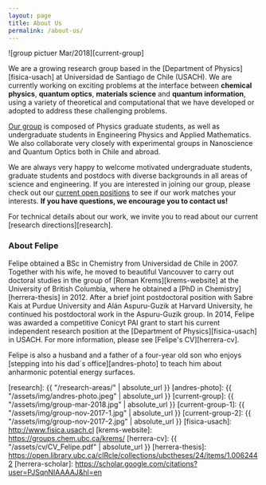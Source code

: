 ```yaml
---
layout: page
title: About Us
permalink: /about-us/
---
```


![group pictuer Mar/2018][current-group]

We are a growing research group based in the [Department of Physics][fisica-usach] at Universidad de Santiago de Chile (USACH). We are currently working on exciting problems at the interface between **chemical physics**, **quantum optics**, **materials science** and **quantum information**, using a variety of theoretical and computational  that we have developed or adopted to address these challenging problems.   

[Our group](/people/) is composed of Physics graduate students, as well as undergraduate students in Engineering Physics and Applied Mathematics. We also collaborate very closely with experimental groups in Nanoscience and Quantum Optics both in Chile and abroad.

We are always very happy to welcome motivated undergraduate students, graduate students and postdocs with diverse backgrounds in all areas of science and engineering. If you are interested in joining our group, please check out our [current open positions](/openings/) to see if our work matches your interests. **If you have questions, we encourage you to contact us!**

For technical details about our work, we invite you to read about our current [research directions][research].

### About Felipe

Felipe obtained a BSc in Chemistry from Universidad de Chile in 2007. Together with his wife, he moved to beautiful Vancouver to carry out doctoral studies in the group of [Roman Krems][krems-website] at the University of British Columbia, where he obtained a [PhD in Chemistry][herrera-thesis] in 2012. After a brief joint postdoctoral position with Sabre Kais at Purdue University and Alán Aspuru-Guzik at Harvard University, he continued his postdoctoral work in the Aspuru-Guzik group. In 2014, Felipe was awarded a competitive Conicyt PAI grant to start his current independent research position at the [Department of Physics][fisica-usach] in USACH. For more information, please see [Felipe's CV][herrera-cv].

Felipe is also a husband and a father of a four-year old son who enjoys [stepping into his dad´s office][andres-photo] to teach him about anharmonic potential energy surfaces.


[research]: {{ "/research-areas/" | absolute_url }}
[andres-photo]: {{ "/assets/img/andres-photo.jpeg" | absolute_url }}
[current-group]: {{ "/assets/img/group-mar-2018.jpg" | absolute_url }}
[current-group-1]: {{ "/assets/img/group-nov-2017-1.jpg" | absolute_url }}
[current-group-2]: {{ "/assets/img/group-nov-2017-2.jpg" | absolute_url }}
[fisica-usach]: http://www.fisica.usach.cl
[krems-website]: https://groups.chem.ubc.ca/krems/ 
[herrera-cv]: {{ "/assets/cv/CV_Felipe.pdf" | absolute_url }}
[herrera-thesis]: https://open.library.ubc.ca/cIRcle/collections/ubctheses/24/items/1.0062442
[herrera-scholar]: https://scholar.google.com/citations?user=PJSqnNIAAAAJ&hl=en
